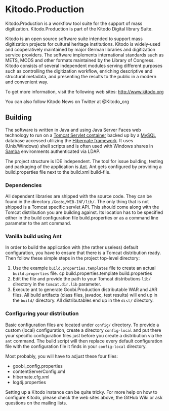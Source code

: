 Kitodo.Production
=================

Kitodo.Production is a workflow tool suite for the support of mass digitization. Kitodo.Production is part of the Kitodo Digital library Suite.

Kitodo is an open source software suite intended to support mass digitization projects for cultural heritage institutions. Kitodo is widely-used and cooperatively maintained by major German libraries and digitization service providers. The software implements international standards such as METS, MODS and other formats maintained by the Library of Congress. Kitodo consists of several independent modules serving different purposes such as controlling the digitization workflow, enriching descriptive and structural metadata, and presenting the results to the public in a modern and convenient way.

To get more information, visit the following web sites:
http://www.kitodo.org

You can also follow Kitodo News on Twitter at @Kitodo\_org


Building
--------

The software is written in Java and using Java Server Faces web technology to run on a [Tomcat Servlet container](http://tomcat.apache.org/) backed up by a [MySQL](http://www.mysql.com) database accessed utilizing the [Hibernate framework](http://www.hibernate.org). It uses (Unix/Windows) shell scripts and is often used with Windows shares in [Samba](http://www.samba.org/) environments authenticated via LDAP.

The project structure is IDE independent. The tool for issue building, testing
and packaging of the application is [Ant](http://ant.apache.org/). Ant gets
configured by providing a build.properties file next to the build.xml build-file.

### Dependencies

All dependent libraries are shipped with the source code. They can be found in the directory `/Goobi/WEB-INF/lib/`.
The only thing that is not shipped is a Tomcat specific servlet API. This should come along with the Tomcat distribution you are building against.
Its location has to be specified either in the build configuration file build.properties or as a command line parameter to the ant command.

### Vanilla build using Ant

In order to build the application with (the rather useless) default configuration, you have to ensure that there is a Tomcat distribution ready. Then follow these simple steps in the project top-level directory:

1. Use the example `build.properties.templates` file to create an actual `build.properties` file.
	cp build.properties.template build.properties
2. Edit the file and provide the path to your Tomcat distributions `lib/` directory in the `tomcat.dir.lib` parameter.
3. Execute ant to generate Goobi.Production distributable WAR and JAR files. All build artifacts (class files, javadoc, test results) will end up in the `build/` directory. All distributables end up in the `dist/` directory.

### Configuring your distribution

Basic configuration files are located under `config/` directory. To provide a custom (local) configuration, create a directory `config-local` and put there your specific configuration files just before you create a distribution via the `ant` command. The build script will then replace every default configuration file with the configuration file it finds in your `config-local` directory.

Most probably, you will have to adjust these four files:
* goobi_config.properties
* contentServerConfig.xml
* hibernate.cfg.xml
* log4j.properties

Setting up a Kitodo instance can be quite tricky. For more help on how to configure Kitodo, please check the web sites above, the GitHub Wiki or ask questions on the mailing lists.
